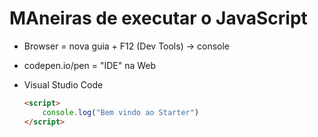 # MAneiras de executar o JavaScript

* Browser = nova guia + F12 (Dev Tools) -> console

* codepen.io/pen = "IDE" na Web

* Visual Studio Code

    ```html
    <script>
        console.log("Bem vindo ao Starter")
    </script>
    ```